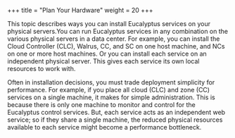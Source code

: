 +++
title = "Plan Your Hardware"
weight = 20
+++

This topic describes ways you can install Eucalyptus services on your physical servers.You can run Eucalyptus services in any combination on the various physical servers in a data center. For example, you can install the Cloud Controller (CLC), Walrus, CC, and SC on one host machine, and NCs on one or more host machines. Or you can install each service on an independent physical server. This gives each service its own local resources to work with. 

Often in installation decisions, you must trade deployment simplicity for performance. For example, if you place all cloud (CLC) and zone (CC) services on a single machine, it makes for simple administration. This is because there is only one machine to monitor and control for the Eucalyptus control services. But, each service acts as an independent web service; so if they share a single machine, the reduced physical resources available to each service might become a performance bottleneck. 

